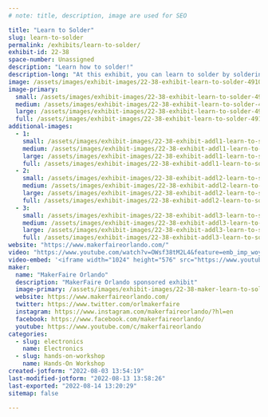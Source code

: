 ```yaml
---
# note: title, description, image are used for SEO

title: "Learn to Solder"
slug: learn-to-solder
permalink: /exhibits/learn-to-solder/
exhibit-id: 22-38
space-number: Unassigned
description: "Learn how to solder!"
description-long: "At this exhibit, you can learn to solder by soldering your own commemorative  MakerFaire Orlando LED pin. Note: There is an additional charge for this activity. Part of the proceeds from this activity will benefit the FIRST Robotics club that is running the exhibit."
image: /assets/images/exhibit-images/22-38-exhibit-learn-to-solder-49107767462-585f420132-c-1-large.jpg
image-primary: 
  small: /assets/images/exhibit-images/22-38-exhibit-learn-to-solder-49107767462-585f420132-c-1-small.jpg
  medium: /assets/images/exhibit-images/22-38-exhibit-learn-to-solder-49107767462-585f420132-c-1-medium.jpg
  large: /assets/images/exhibit-images/22-38-exhibit-learn-to-solder-49107767462-585f420132-c-1-large.jpg
  full: /assets/images/exhibit-images/22-38-exhibit-learn-to-solder-49107767462-585f420132-c-1-full.jpg
additional-images: 
  - 1:
    small: /assets/images/exhibit-images/22-38-exhibit-addl1-learn-to-solder-49107581866-c26b4b91fd-c-small.jpg
    medium: /assets/images/exhibit-images/22-38-exhibit-addl1-learn-to-solder-49107581866-c26b4b91fd-c-medium.jpg
    large: /assets/images/exhibit-images/22-38-exhibit-addl1-learn-to-solder-49107581866-c26b4b91fd-c-large.jpg
    full: /assets/images/exhibit-images/22-38-exhibit-addl1-learn-to-solder-49107581866-c26b4b91fd-c-full.jpg
  - 2:
    small: /assets/images/exhibit-images/22-38-exhibit-addl2-learn-to-solder-49141865432-e419626070-c-1-small.jpg
    medium: /assets/images/exhibit-images/22-38-exhibit-addl2-learn-to-solder-49141865432-e419626070-c-1-medium.jpg
    large: /assets/images/exhibit-images/22-38-exhibit-addl2-learn-to-solder-49141865432-e419626070-c-1-large.jpg
    full: /assets/images/exhibit-images/22-38-exhibit-addl2-learn-to-solder-49141865432-e419626070-c-1-full.jpg
  - 3:
    small: /assets/images/exhibit-images/22-38-exhibit-addl3-learn-to-solder-51703930260-e87e89f2a0-c-small.jpg
    medium: /assets/images/exhibit-images/22-38-exhibit-addl3-learn-to-solder-51703930260-e87e89f2a0-c-medium.jpg
    large: /assets/images/exhibit-images/22-38-exhibit-addl3-learn-to-solder-51703930260-e87e89f2a0-c-large.jpg
    full: /assets/images/exhibit-images/22-38-exhibit-addl3-learn-to-solder-51703930260-e87e89f2a0-c-full.jpg
website: "https://www.makerfaireorlando.com/"
video: "https://www.youtube.com/watch?v=OWsf38tM2L4&feature=emb_imp_woyt"
video-embed: '<iframe width="1024" height="576" src="https://www.youtube.com/embed/OWsf38tM2L4?feature=oembed" frameborder="0" allow="accelerometer; autoplay; clipboard-write; encrypted-media; gyroscope; picture-in-picture" allowfullscreen title="Learn How to Solder! - A Basic Maker Skill"></iframe>'
maker: 
  name: "MakerFaire Orlando"
  description: "MakerFaire Orlando sponsored exhibit"
  image-primary: /assets/images/exhibit-images/22-38-maker-learn-to-solder-21-142-maker-learn-to-solder-download-medium-medium.png
  website: https://www.makerfaireorlando.com/
  twitter: https://www.twitter.com/orlmakerfaire
  instagram: https://www.instagram.com/makerfaireorlando/?hl=en
  facebook: https://www.facebook.com/makerfaireorlando/
  youtube: https://www.youtube.com/c/makerfaireorlando
categories: 
  - slug: electronics
    name: Electronics
  - slug: hands-on-workshop
    name: Hands-On Workshop
created-jotform: "2022-08-03 13:54:19"
last-modified-jotform: "2022-08-13 13:58:26"
last-exported: "2022-08-14 13:20:29"
sitemap: false

---
```

